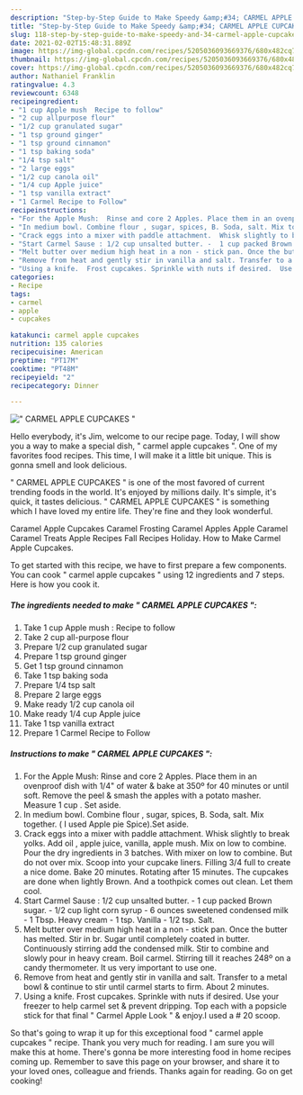```yaml
---
description: "Step-by-Step Guide to Make Speedy &amp;#34; CARMEL APPLE CUPCAKES &amp;#34;"
title: "Step-by-Step Guide to Make Speedy &amp;#34; CARMEL APPLE CUPCAKES &amp;#34;"
slug: 118-step-by-step-guide-to-make-speedy-and-34-carmel-apple-cupcakes-and-34
date: 2021-02-02T15:48:31.889Z
image: https://img-global.cpcdn.com/recipes/5205036093669376/680x482cq70/carmel-apple-cupcakes-recipe-main-photo.jpg
thumbnail: https://img-global.cpcdn.com/recipes/5205036093669376/680x482cq70/carmel-apple-cupcakes-recipe-main-photo.jpg
cover: https://img-global.cpcdn.com/recipes/5205036093669376/680x482cq70/carmel-apple-cupcakes-recipe-main-photo.jpg
author: Nathaniel Franklin
ratingvalue: 4.3
reviewcount: 6348
recipeingredient:
- "1 cup Apple mush  Recipe to follow"
- "2 cup allpurpose flour"
- "1/2 cup granulated sugar"
- "1 tsp ground ginger"
- "1 tsp ground cinnamon"
- "1 tsp baking soda"
- "1/4 tsp salt"
- "2 large eggs"
- "1/2 cup canola oil"
- "1/4 cup Apple juice"
- "1 tsp vanilla extract"
- "1 Carmel Recipe to Follow"
recipeinstructions:
- "For the Apple Mush:  Rinse and core 2 Apples. Place them in an ovenproof dish with 1/4&#34; of water &amp; bake at 350º for 40 minutes or until soft.  Remove the peel &amp; smash the apples with a potato masher. Measure 1 cup . Set aside."
- "In medium bowl. Combine flour , sugar, spices, B. Soda, salt. Mix together.  ( I used Apple pie Spice).Set aside."
- "Crack eggs into a mixer with paddle attachment.  Whisk slightly to break yolks. Add oil , apple juice,  vanilla,  apple mush. Mix on low to combine.  Pour the dry ingredients in 3 batches. With mixer on low to combine. But do not over mix. Scoop into your cupcake liners. Filling 3/4 full to create a nice dome. Bake 20 minutes.  Rotating after 15 minutes.  The cupcakes are done when lightly Brown.  And a toothpick comes out clean. Let them cool."
- "Start Carmel Sause : 1/2 cup unsalted butter. -  1 cup packed Brown sugar. - 1/2 cup light corn syrup - 6 ounces sweetened condensed milk - 1 Tbsp. Heavy cream - 1 tsp. Vanilla  - 1/2 tsp. Salt."
- "Melt butter over medium high heat in a non - stick pan. Once the butter has melted. Stir in br. Sugar until completely coated in butter. Continuously stirring add the condensed milk. Stir to combine and slowly pour in heavy cream. Boil carmel. Stirring till it reaches 248º on a candy thermometer.  It us very important to use one."
- "Remove from heat and gently stir in vanilla and salt. Transfer to a metal bowl &amp; continue to stir until carmel starts to firm. About 2 minutes."
- "Using a knife.  Frost cupcakes. Sprinkle with nuts if desired.  Use your freezer to help carmel set &amp; prevent dripping. Top each with a popsicle stick for that final &#34; Carmel Apple Look &#34; &amp; enjoy.I used a # 20 scoop."
categories:
- Recipe
tags:
- carmel
- apple
- cupcakes

katakunci: carmel apple cupcakes 
nutrition: 135 calories
recipecuisine: American
preptime: "PT17M"
cooktime: "PT48M"
recipeyield: "2"
recipecategory: Dinner

---
```



![&#34; CARMEL APPLE CUPCAKES &#34;](https://img-global.cpcdn.com/recipes/5205036093669376/680x482cq70/carmel-apple-cupcakes-recipe-main-photo.jpg)

Hello everybody, it's Jim, welcome to our recipe page. Today, I will show you a way to make a special dish, &#34; carmel apple cupcakes &#34;. One of my favorites food recipes. This time, I will make it a little bit unique. This is gonna smell and look delicious.

&#34; CARMEL APPLE CUPCAKES &#34; is one of the most favored of current trending foods in the world. It's enjoyed by millions daily. It's simple, it's quick, it tastes delicious. &#34; CARMEL APPLE CUPCAKES &#34; is something which I have loved my entire life. They're fine and they look wonderful.

Caramel Apple Cupcakes Caramel Frosting Caramel Apples Apple Caramel Caramel Treats Apple Recipes Fall Recipes Holiday. How to Make Carmel Apple Cupcakes.


To get started with this recipe, we have to first prepare a few components. You can cook &#34; carmel apple cupcakes &#34; using 12 ingredients and 7 steps. Here is how you cook it.

<!--inarticleads1-->

##### The ingredients needed to make &#34; CARMEL APPLE CUPCAKES &#34;:

1. Take 1 cup Apple mush : Recipe to follow
1. Take 2 cup all-purpose flour
1. Prepare 1/2 cup granulated sugar
1. Prepare 1 tsp ground ginger
1. Get 1 tsp ground cinnamon
1. Take 1 tsp baking soda
1. Prepare 1/4 tsp salt
1. Prepare 2 large eggs
1. Make ready 1/2 cup canola oil
1. Make ready 1/4 cup Apple juice
1. Take 1 tsp vanilla extract
1. Prepare 1 Carmel Recipe to Follow




<!--inarticleads2-->

##### Instructions to make &#34; CARMEL APPLE CUPCAKES &#34;:

1. For the Apple Mush:  Rinse and core 2 Apples. Place them in an ovenproof dish with 1/4&#34; of water &amp; bake at 350º for 40 minutes or until soft.  Remove the peel &amp; smash the apples with a potato masher. Measure 1 cup . Set aside.
1. In medium bowl. Combine flour , sugar, spices, B. Soda, salt. Mix together.  ( I used Apple pie Spice).Set aside.
1. Crack eggs into a mixer with paddle attachment.  Whisk slightly to break yolks. Add oil , apple juice,  vanilla,  apple mush. Mix on low to combine.  Pour the dry ingredients in 3 batches. With mixer on low to combine. But do not over mix. Scoop into your cupcake liners. Filling 3/4 full to create a nice dome. Bake 20 minutes.  Rotating after 15 minutes.  The cupcakes are done when lightly Brown.  And a toothpick comes out clean. Let them cool.
1. Start Carmel Sause : 1/2 cup unsalted butter. -  1 cup packed Brown sugar. - 1/2 cup light corn syrup - 6 ounces sweetened condensed milk - 1 Tbsp. Heavy cream - 1 tsp. Vanilla  - 1/2 tsp. Salt.
1. Melt butter over medium high heat in a non - stick pan. Once the butter has melted. Stir in br. Sugar until completely coated in butter. Continuously stirring add the condensed milk. Stir to combine and slowly pour in heavy cream. Boil carmel. Stirring till it reaches 248º on a candy thermometer.  It us very important to use one.
1. Remove from heat and gently stir in vanilla and salt. Transfer to a metal bowl &amp; continue to stir until carmel starts to firm. About 2 minutes.
1. Using a knife.  Frost cupcakes. Sprinkle with nuts if desired.  Use your freezer to help carmel set &amp; prevent dripping. Top each with a popsicle stick for that final &#34; Carmel Apple Look &#34; &amp; enjoy.I used a # 20 scoop.




So that's going to wrap it up for this exceptional food &#34; carmel apple cupcakes &#34; recipe. Thank you very much for reading. I am sure you will make this at home. There's gonna be more interesting food in home recipes coming up. Remember to save this page on your browser, and share it to your loved ones, colleague and friends. Thanks again for reading. Go on get cooking!
